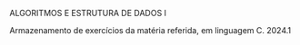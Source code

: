 ALGORITMOS E ESTRUTURA DE DADOS I

Armazenamento de exercícios da matéria referida, em linguagem C.
2024.1
